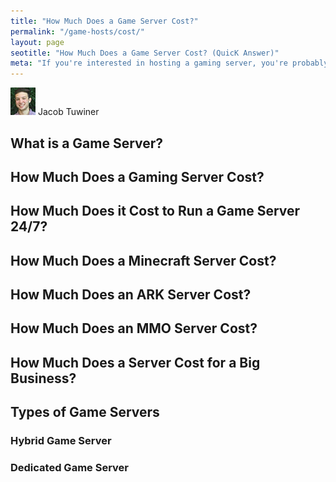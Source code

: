 ```yaml
---
title: "How Much Does a Game Server Cost?" 
permalink: "/game-hosts/cost/"
layout: page
seotitle: "How Much Does a Game Server Cost? (QuicK Answer)" 
meta: "If you're interested in hosting a gaming server, you're probably wondering how much it costs. We've got the answers!" 
---
```


<div class="author-line">
    <img class="author-image" alt="written by jacob tuwiner" src="/img/profile/close.jpg" />
    <span>Jacob Tuwiner</span>
</div>

## What is a Game Server?

## How Much Does a Gaming Server Cost?

## How Much Does it Cost to Run a Game Server 24/7?

## How Much Does a Minecraft Server Cost?

## How Much Does an ARK Server Cost?

## How Much Does an MMO Server Cost? 

## How Much Does a Server Cost for a Big Business? 

## Types of Game Servers 

### Hybrid Game Server

### Dedicated Game Server